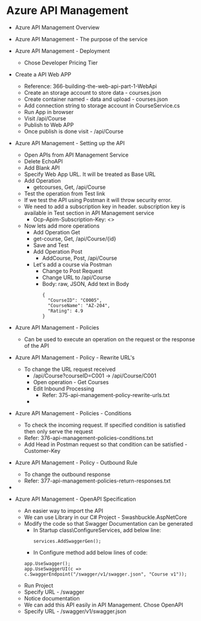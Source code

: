 # Azure API Management
  - Azure API Management Overview

  - Azure API Management - The purpose of the service
  - Azure API Management - Deployment
    - Chose Developer Pricing Tier
  - Create a API Web APP
    - Reference: 366-building-the-web-api-part-1-WebApi
    - Create an storage account to store data - courses.json
    - Create container named - data and upload - courses.json
    - Add connection string to storage account in CourseService.cs
    - Run App in browser
    - Visit <url>/api/Course
    - Publish to Web APP
    - Once publish is done visit - <url>/api/Course

  - Azure API Management - Setting up the API
    - Open APIs from API Management Service
    - Delete EchoAPI
    - Add Blank API
    - Specify Web App URL. It will be treated as Base URL
    - Add Operation
      - getcourses, Get, /api/Course
    - Test the operation from Test link
    - If we test the API using Postman it will throw security error.
    - We need to add a subscription key in header. subscription key is available in Test section in API Management service
        - Ocp-Apim-Subscription-Key: <>
    - Now lets add more operations
      - Add Operation Get
      - get-course, Get, /api/Course/{id}
      - Save and Test
      - Add Operation Post
        - AddCourse, Post, /api/Course
      - Let's add a course via Postman
        - Change to Post Request
        - Change URL to /api/Course
        - Body: raw, JSON, Add text in Body
          ```
          {
            "CourseID": "C0005",
            "CourseName": "AZ-204",
            "Rating": 4.9
          }
          ```
  - Azure API Management - Policies
    - Can be used to execute an operation on the request or the response of the API
  - Azure API Management - Policy - Rewrite URL's
    - To change the URL request received
      - /api/Course?courseID=C001  -> /api/Course/C001
      - Open operation - Get Courses
      - Edit Inbound Processing
        - Refer: 375-api-management-policy-rewrite-urls.txt
      -
  - Azure API Management - Policies - Conditions
    - To check the incoming request. If specified condition is satisfied then only serve the request
    - Refer: 376-api-management-policies-conditions.txt
    - Add Head in Postman request so that condition can be satisfied - Customer-Key

  - Azure API Management - Policy - Outbound Rule
    - To change the outbound response
    - Refer: 377-api-management-policies-return-responses.txt
  -
  - Azure API Management - OpenAPI Specification
    - An easier way to import the API
    - We can use Library in our C# Project - Swashbuckle.AspNetCore
    - Modify the code so that Swagger Documentation can be generated
      - In Startup class\ConfigureServices, add below line:
        ```
        services.AddSwaggerGen();
        ```
      - In Configure method add below lines of code:
      ```
      app.UseSwagger();
      app.UseSwaggerUI(c => c.SwaggerEndpoint("/swagger/v1/swagger.json", "Course v1"));
      ```
    - Run Project
    - Specify URL - /swagger
    - Notice documentation
    - We can add this API easily in API Management. Chose OpenAPI
    - Specify URL - /swagger/v1/swagger.json
